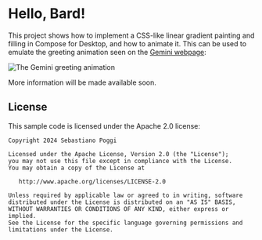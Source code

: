 # Hello, Bard!

This project shows how to implement a CSS-like linear gradient painting and filling in
Compose for Desktop, and how to animate it. This can be used to emulate the greeting
animation seen on the [Gemini webpage](https://gemini.google.com):

![The Gemini greeting animation](https://blog.sebastiano.dev/content/images/2024/05/Screen-Recording-2024-05-30-at-12.19.09.gif)

More information will be made available soon.

## License

This sample code is licensed under the Apache 2.0 license:

```
Copyright 2024 Sebastiano Poggi

Licensed under the Apache License, Version 2.0 (the "License");
you may not use this file except in compliance with the License.
You may obtain a copy of the License at

   http://www.apache.org/licenses/LICENSE-2.0

Unless required by applicable law or agreed to in writing, software
distributed under the License is distributed on an "AS IS" BASIS,
WITHOUT WARRANTIES OR CONDITIONS OF ANY KIND, either express or implied.
See the License for the specific language governing permissions and
limitations under the License.
```

